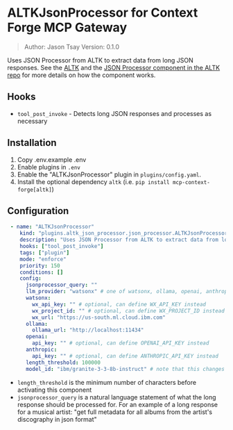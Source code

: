 # ALTKJsonProcessor for Context Forge MCP Gateway

> Author: Jason Tsay
> Version: 0.1.0

Uses JSON Processor from ALTK to extract data from long JSON responses. See the [ALTK](https://altk.ai/) and the [JSON Processor component in the ALTK repo](https://github.com/AgentToolkit/agent-lifecycle-toolkit/tree/main/altk/post_tool/code_generation) for more details on how the component works.

## Hooks
- `tool_post_invoke` - Detects long JSON responses and processes as necessary

## Installation

1. Copy .env.example .env
2. Enable plugins in `.env`
3. Enable the "ALTKJsonProcessor" plugin in `plugins/config.yaml`.
4. Install the optional dependency `altk` (i.e. `pip install mcp-context-forge[altk]`)

## Configuration

```yaml
 - name: "ALTKJsonProcessor"
    kind: "plugins.altk_json_processor.json_processor.ALTKJsonProcessor"
    description: "Uses JSON Processor from ALTK to extract data from long JSON responses"
    hooks: ["tool_post_invoke"]
    tags: ["plugin"]
    mode: "enforce"
    priority: 150
    conditions: []
    config:
      jsonprocessor_query: ""
      llm_provider: "watsonx" # one of watsonx, ollama, openai, anthropic
      watsonx:
        wx_api_key: "" # optional, can define WX_API_KEY instead
        wx_project_id: "" # optional, can define WX_PROJECT_ID instead
        wx_url: "https://us-south.ml.cloud.ibm.com"
      ollama:
        ollama_url: "http://localhost:11434"
      openai:
        api_key: "" # optional, can define OPENAI_API_KEY instead
      anthropic:
        api_key: "" # optional, can define ANTHROPIC_API_KEY instead
      length_threshold: 100000
      model_id: "ibm/granite-3-3-8b-instruct" # note that this changes depending on provider
```

- `length_threshold` is the minimum number of characters before activating this component
- `jsonprocessor_query` is a natural language statement of what the long response should be processed for. For an example of a long response for a musical artist: "get full metadata for all albums from the artist's discography in json format"
